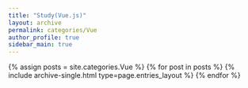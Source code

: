 ```yaml
---
title: "Study(Vue.js)"
layout: archive
permalink: categories/Vue
author_profile: true
sidebar_main: true
---
```



{% assign posts = site.categories.Vue %}
{% for post in posts %} {% include archive-single.html type=page.entries_layout %} {% endfor %}